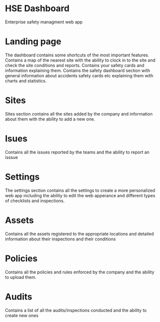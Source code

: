 # HSE Dashboard

Enterprise safety managment web app

# Landing page

The dashboard contains some shortcuts of the most important features. Contains a map of the nearest site with the
ability to clock in to the site and check the site conditions and reports. Contains your safety cards and information
explaining them. Contains the safety dashboard section with general information about accidents safety cards etc
explaining them with charts and statistics.

# Sites

Sites section contains all the sites added by the company and information about them with the ability to add a new one.

# Isues

Contains all the issues reported by the teams and the ability to report an isssue

# Settings

The settings section contains all the settings to create a more personalized web app including the ability to edit the
web apperance and different types of checklists and inspections.

# Assets

Contains all the assets registered to the appropriate locations and detailed information about their inspections and
their conditions

# Policies

Contains all the policies and rules enforced by the company and the ability to upload them.

# Audits

Contains a list of all the audits/inspections conducted and the ability to create new ones

